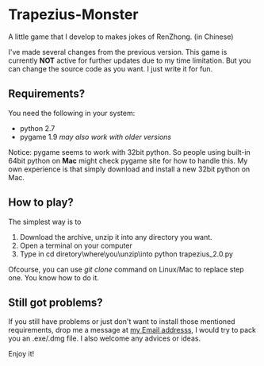Trapezius-Monster
=================
A little game that I develop to makes jokes of RenZhong. (in Chinese)

I've made several changes from the previous version.
This game is currently **NOT** active for further updates due to my time limitation.
But you can change the source code as you want. I just write it for fun.

Requirements?
-----------------------
You need the following in your system:
* python 2.7
* pygame 1.9
*may also work with older versions*

Notice:
pygame seems to work with 32bit python. 
So people using built-in 64bit python on **Mac** might check pygame site for how to handle this.
My own experience is that simply download and install a new 32bit python on Mac.

How to play?
-----------------------
The simplest way is to 
1.  Download the archive, unzip it into any directory you want.
2.  Open a terminal on your computer
3.  Type in
    cd diretory\where\you\unzip\into
    python trapezius_2.0.py

Ofcourse, you can use *git clone* command on Linux/Mac to replace step one.
You know how to do it.

Still got problems?
-------------------
If you still have problems or just don't want to install those mentioned requirements,
drop me a message at [my Email addresss](schan.huang@gmail.com), I would try to pack you an .exe/.dmg file.
I also welcome any advices or ideas.

Enjoy it!
